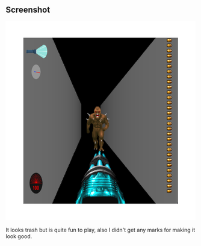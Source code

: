 Screenshot
----------

<img src="./Zombocalypse_screenshot.png" width=785px height=528px>

It looks trash but is quite fun to play, also I didn't get any marks for making it look good. 

